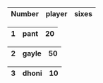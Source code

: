 | Number | player | sixes |
|---|---|---|

 | 1     | pant   | 20    |
 |---|---|---|
 
 | 2     | gayle  | 50    |
 |---|---|---|
 
 | 3    | dhoni   | 10    |
 |---|---|---|
